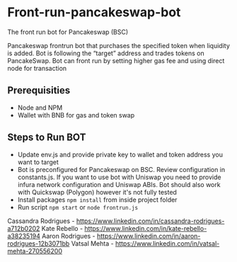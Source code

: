 # Front-run-pancakeswap-bot
The front run bot for Pancakeswap (BSC)

Pancakeswap frontrun bot that purchases the specified token when liquidity is added.
Bot is following the “target” address and trades tokens on PancakeSwap.
Bot can front run by setting higher gas fee and using direct node for transaction

## Prerequisities
- Node and NPM 
- Wallet with BNB for gas and token swap

## Steps to Run BOT
- Update env.js and provide private key to wallet and token address you want to target
- Bot is preconfigured for Pancakeswap on BSC. Review configuration in constants.js. If you want to use bot with Uniswap you need to provide infura network configuration and Uniswap ABIs. Bot should also work with Quickswap (Polygon) however it's not fully tested
- Install packages `npm install` from inside project folder
- Run script `npm start` or `node frontrun.js`

Cassandra Rodrigues - https://www.linkedin.com/in/cassandra-rodrigues-a712b0202
Kate Rebello -  https://www.linkedin.com/in/kate-rebello-a38235194
Aaron Rodrigues - https://www.linkedin.com/in/aaron-rodrigues-12b3071bb
Vatsal Mehta - https://www.linkedin.com/in/vatsal-mehta-270556200
